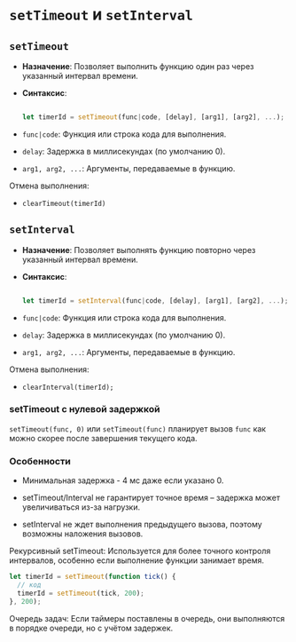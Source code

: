 # `setTimeout` и `setInterval`

## `setTimeout`

- **Назначение**: Позволяет выполнить функцию один раз через указанный интервал времени.
- **Синтаксис**:

  ```js

  let timerId = setTimeout(func|code, [delay], [arg1], [arg2], ...);

  ```

- `func|code`: Функция или строка кода для выполнения.

- `delay`: Задержка в миллисекундах (по умолчанию 0).

- `arg1, arg2, ...`: Аргументы, передаваемые в функцию.

Отмена выполнения:

- `clearTimeout(timerId)`

## `setInterval`

- **Назначение**: Позволяет выполнять функцию повторно через указанный интервал времени.
- **Синтаксис**:

  ```js

  let timerId = setInterval(func|code, [delay], [arg1], [arg2], ...);

  ```

- `func|code`: Функция или строка кода для выполнения.

- `delay`: Задержка в миллисекундах (по умолчанию 0).

- `arg1, arg2, ...`: Аргументы, передаваемые в функцию.

Отмена выполнения:

- `clearInterval(timerId);`

### setTimeout с нулевой задержкой

`setTimeout(func, 0)` или `setTimeout(func)` планирует вызов `func` как можно скорее после завершения текущего кода.

### Особенности

- Минимальная задержка - 4 мс даже если указано 0.

- setTimeout/Interval не гарантирует точное время – задержка может увеличиваться из-за нагрузки.

- setInterval не ждет выполнения предыдущего вызова, поэтому возможны наложения вызовов.


Рекурсивный setTimeout: Используется для более точного контроля интервалов, особенно если выполнение функции занимает время.

```js
let timerId = setTimeout(function tick() {
  // код
  timerId = setTimeout(tick, 200);
}, 200);
```

Очередь задач: Если таймеры поставлены в очередь, они выполняются в порядке очереди, но с учётом задержек.
